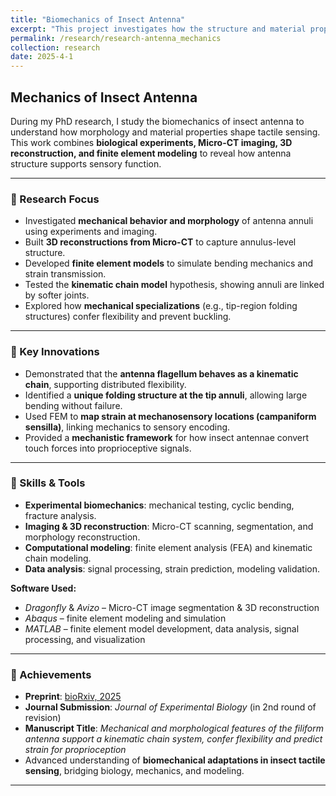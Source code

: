 ```yaml
---
title: "Biomechanics of Insect Antenna"
excerpt: "This project investigates how the structure and material properties of insect antenna shape tactile sensing. Through **experiments, Micro-CT imaging, 3D reconstruction, and finite element modeling**, I showed that the antenna flagellum functions as a kinematic chain system with regional specializations that enhance flexibility and prevent buckling. These findings provide a mechanistic framework linking antenna mechanics to proprioceptive strain sensing.<br/><img src='/images/antenna_mechanics.jpg'>"
permalink: /research/research-antenna_mechanics
collection: research
date: 2025-4-1
---
```


## Mechanics of Insect Antenna

During my PhD research, I study the biomechanics of insect antenna to understand how morphology and material properties shape tactile sensing. This work combines **biological experiments, Micro-CT imaging, 3D reconstruction, and finite element modeling** to reveal how antenna structure supports sensory function.  

---

### 🔹 Research Focus
- Investigated **mechanical behavior and morphology** of antenna annuli using experiments and imaging.  
- Built **3D reconstructions from Micro-CT** to capture annulus-level structure.  
- Developed **finite element models** to simulate bending mechanics and strain transmission.  
- Tested the **kinematic chain model** hypothesis, showing annuli are linked by softer joints.  
- Explored how **mechanical specializations** (e.g., tip-region folding structures) confer flexibility and prevent buckling.  

---

### 🔹 Key Innovations
- Demonstrated that the **antenna flagellum behaves as a kinematic chain**, supporting distributed flexibility.  
- Identified a **unique folding structure at the tip annuli**, allowing large bending without failure.  
- Used FEM to **map strain at mechanosensory locations (campaniform sensilla)**, linking mechanics to sensory encoding.  
- Provided a **mechanistic framework** for how insect antennae convert touch forces into proprioceptive signals.  

---
### 🔹 Skills & Tools
- **Experimental biomechanics**: mechanical testing, cyclic bending, fracture analysis.  
- **Imaging & 3D reconstruction**: Micro-CT scanning, segmentation, and morphology reconstruction.  
- **Computational modeling**: finite element analysis (FEA) and kinematic chain modeling.  
- **Data analysis**: signal processing, strain prediction, modeling validation.  

**Software Used:**  
- *Dragonfly* & *Avizo* – Micro-CT image segmentation & 3D reconstruction  
- *Abaqus* – finite element modeling and simulation  
- *MATLAB* – finite element model development, data analysis, signal processing, and visualization

---

### 🔹 Achievements
- **Preprint**: [bioRxiv, 2025](https://www.biorxiv.org/content/10.1101/2025.04.07.647640v1)  
- **Journal Submission**: *Journal of Experimental Biology* (in 2nd round of revision)  
- **Manuscript Title**: *Mechanical and morphological features of the filiform antenna support a kinematic chain system, confer flexibility and predict strain for proprioception*  
- Advanced understanding of **biomechanical adaptations in insect tactile sensing**, bridging biology, mechanics, and modeling.  

---
